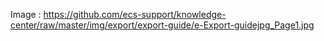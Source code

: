 




Image : https://github.com/ecs-support/knowledge-center/raw/master/img/export/export-guide/e-Export-guidejpg_Page1.jpg
<!--stackedit_data:
eyJoaXN0b3J5IjpbLTM5NzI2NTczOV19
-->